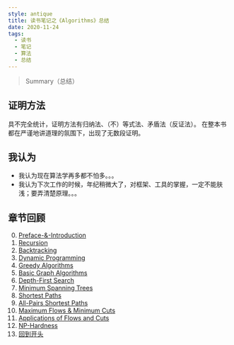 ```yaml
---
style: antique
title: 读书笔记之《Algorithms》总结
date: 2020-11-24
tags:
  - 读书
  - 笔记
  - 算法
  - 总结
---
```


> Summary（总结）

## 证明方法

具不完全统计，证明方法有归纳法、（不）等式法、矛盾法（反证法）。
在整本书都在严谨地讲道理的氛围下，出现了无数段证明。

## 我认为

- 我认为现在算法学再多都不怕多。。。
- 我认为下次工作的时候，年纪稍微大了，对框架、工具的掌握，一定不能肤浅；要弄清楚原理。。。

## 章节回顾

0. [Preface-&-Introduction](post:Book<->Algorithms<->0-Preface-&-Introduction)
1. [Recursion](post:Book<->Algorithms<->1-Recursion)
1. [Backtracking](post:Book<->Algorithms<->2-Backtracking)
1. [Dynamic Programming](post:Book<->Algorithms<->3-Dynamic-Programming)
1. [Greedy Algorithms](post:Book<->Algorithms<->4-Greedy-Algorithms)
1. [Basic Graph Algorithms](post:Book<->Algorithms<->5-Basic-Graph-Algorithms)
1. [Depth-First Search](post:Book<->Algorithms<->6-Depth-First-Search)
1. [Minimum Spanning Trees](post:Book<->Algorithms<->7-Minimum-Spanning-Trees)
1. [Shortest Paths](post:Book<->Algorithms<->8-Shortest-Paths)
1. [All-Pairs Shortest Paths](post:Book<->Algorithms<->9-All-Pairs-Shortest-Paths)
1. [Maximum Flows & Minimum Cuts](post:Book<->Algorithms<->10-Maximum-Flows-&-Minimum-Cuts)
1. [Applications of Flows and Cuts](post:Book<->Algorithms<->11-Applications-of-Flows-and-Cuts)
1. [NP-Hardness](post:Book<->Algorithms<->12-NP-Hardness)
1. [回到开头](scroll-to-the-very-top)
